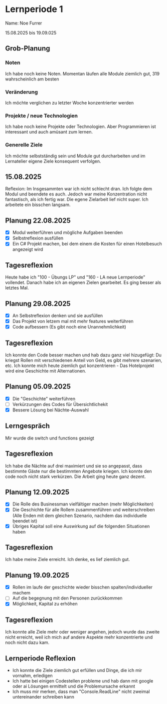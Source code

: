 # Lernperiode 1
Name: Noe Furrer

15.08.2025 bis 19.09.025

## Grob-Planung
### Noten
Ich habe noch keine Noten. Momentan läufen alle Module ziemlich gut, 319 wahrscheinlich am besten

### Veränderung
Ich möchte verglichen zu letzter Woche konzentrierter werden

### Projekte / neue Technologien
Ich habe noch keine Projekte oder Technologien. Aber Programmieren ist interessant und auch amüsant zum lernen.
 
### Generelle Ziele
Ich möchte selbstständig sein und Module gut durcharbeiten und im Lernatelier eigene Ziele konsequent verfolgen.

## 15.08.2025
Reflexion: Im Insgesammten war ich nicht schlecht dran. Ich folgte dem Modul und beendete es auch. Jedoch war meine Konzentration nicht fantastisch, als ich fertig war. Die egene Zielarbeit lief nicht super. Ich arbeitete ein bisschen langsam.

## Planung 22.08.2025

- [x] Modul weiterführen und mögliche Aufgaben beenden
- [x] Selbstreflexion ausfüllen
- [x] Ein C# Projekt machen, bei dem einem die Kosten für einen Hotelbesuch angezeigt wird

## Tagesreflexion

Heute habe ich "100 - Übungs LP" und "160 - LA neue Lernperiode" vollendet. Danach habe ich an eigenen Zielen gearbeitet. Es ging besser als letztes Mal.

## Planung 29.08.2025

- [x] An Selbstreflexion denken und sie ausfüllen
- [x] Das Projekt von letzem mal mit mehr features weiterführen
- [x] Code aufbessern (Es gibt noch eine Unannehmlichkeit)

## Tagesreflexion

Ich konnte den Code besser machen und hab dazu ganz viel hizugefügt: Du kriegst Rollen mit verschiedenen Anteil von Geld, es gibt mehrere szenarien, etc. 
Ich konnte mich heute ziemlich gut konzentrieren - Das Hotelprojekt wird eine Geschichte mit Alternationen.

## Planung 05.09.2025

- [x] Die "Geschichte" weiterführen
- [ ] Verkürzungen des Codes für Übersichtlichekit
- [x] Bessere Lösung bei Nächte-Auswahl

## Lerngespräch 

Mir wurde die switch und functions gezeigt

## Tagesreflexion

Ich habe die Nächte auf drei maximiert und sie so angepasst, dass bestimmte Gäste nur die bestimmten Angebote kriegen. Ich konnte den code noch nicht stark verkürzen. Die Arbeit ging heute ganz dezent.

## Planung 12.09.2025

- [x] Die Rolle des Businessman vielfältiger machen (mehr Möglichkeiten)
- [x] Die Geschichte für alle Rollem zusammenführen und weiterschreiben (Alle Enden mit dem gleichen Szenario, nachdem das individuelle beendet ist)
- [x] Übriges Kapital soll eine Auswirkung auf die folgenden Situationen haben

## Tagesreflexion

Ich habe meine Ziele erreicht. Ich denke, es lief ziemlich gut.


## Planung 19.09.2025

- [x] Rollen im laufe der geschichte wieder bisschen spalten/individueller machem
- [ ] Auf die begegnung mit den Personen zurückkommen
- [x] Möglichkeit, Kapital zu erhöhen

## Tagesreflexion
Ich konnte alle Ziele mehr oder weniger angehen, jedoch wurde das zweite nicht erreicht, weil ich mich auf andere Aspekte mehr konzentrierte und noch nicht dazu kam.

## Lernperiode Reflexion

- Ich konnte die Ziele ziemlich gut erfüllen und Dinge, die ich mir vornahm, erledigen
- Ich hatte bei einigen Codestellen probleme und hab dann mit google oder ai Lösungen ermittelt und die Problemursache erkannt
- Ich muss mir merken, dass man "Console.ReadLine" nicht zweimal untereinander schreiben kann


